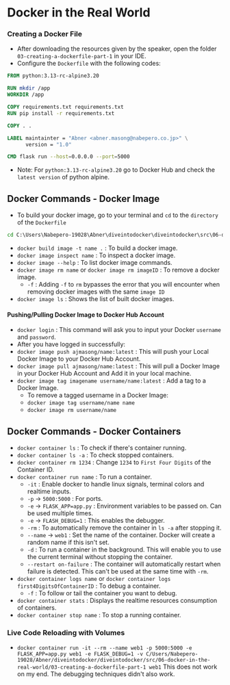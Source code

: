 # Docker in the Real World

### Creating a Docker File

- After downloading the resources given by the speaker, open the folder `03-creating-a-dockerfile-part-1` in your IDE.
- Configure the `Dockerfile` with the following codes:
```dockerfile
FROM python:3.13-rc-alpine3.20

RUN mkdir /app
WORKDIR /app

COPY requirements.txt requirements.txt
RUN pip install -r requirements.txt

COPY . . 

LABEL maintainter = "Abner <abner.masong@nabepero.co.jp>" \
      version = "1.0"

CMD flask run --host=0.0.0.0 --port=5000
```
- Note: For `python:3.13-rc-alpine3.20` go to Docker Hub and check the `latest version` of python alpine.

## Docker Commands - Docker Image 
- To build your docker image, go to your terminal and `cd` to the `directory` of the `Dockerfile`
```cmd
cd C:\Users\Nabepero-19028\Abner\diveintodocker\diveintodocker\src\06-docker-in-the-real-world\03-creating-a-dockerfile-part-1
```
- `docker build image -t name .` : To build a docker image.
- `docker image inspect name` : To inspect a docker image.
- `docker image --help` : To list docker image commands.
- `docker image rm name` or `docker image rm imageID` : To remove a docker image.
    - `-f` : Adding `-f` to `rm` bypasses the error that you will encounter when removing docker images with the same `image ID`
- `docker image ls` : Shows the list of built docker images.

#### Pushing/Pulling Docker Image to Docker Hub Account
- `docker login` : This command will ask you to input your Docker `username` and `password`.
- After you have logged in successfully:
- `docker image push ajmasong/name:latest` : This will push your Local Docker Image to your Docker Hub Account.
- `docker image pull ajmasong/name:latest` : This will pull a Docker Image in your Docker Hub Account and Add it in your local machine.
- `docker image tag imagename username/name:latest` : Add a tag to a Docker Image.
    - To remove a tagged username in a Docker Image:
    - `docker image tag username/name name`
    - `docker image rm username/name` 

## Docker Commands - Docker Containers 
- `docker container ls` : To check if there's container running.
- `docker container ls -a` : To check stopped containers.
- `docker container rm 1234` : Change `1234` to `First Four Digits` of the Container ID.
- `docker container run name` : To run a container.
    - `-it` : Enable docker to handle linux signals, terminal colors and realtime inputs.
    - `-p` -> `5000:5000` : For ports.
    - `-e` -> `FLASK_APP=app.py` : Environment variables to be passed on. Can be used multiple times.
    - `-e` -> `FLASH_DEBUG=1` : This enables the debugger. 
    - `-rm` : To automatically remove the container in `ls -a` after stopping it.
    - `--name` -> `web1` : Set the name of the container. Docker will create a random name if this isn't set.
    - `-d` : To run a container in the background. This will enable you to use the current terminal without stopping the container.
    - `--restart on-failure` : The container will automatically restart when failure is detected. This can't be used at the same time with `-rm`.
- `docker container logs name` or `docker container logs first4DigitsOfContainerID` : To debug a container.
    - `-f` : To follow or tail the container you want to debug.
- `docker container stats` : Displays the realtime resources consumption of containers.
- `docker container stop name` : To stop a running container.

### Live Code Reloading with Volumes
- `docker container run -it --rm --name web1 -p 5000:5000 -e FLASK_APP=app.py web1 -e FLASK_DEBUG=1 -v C/Users/Nabepero-19028/Abner/diveintodocker/diveintodocker/src/06-docker-in-the-real-world/03-creating-a-dockerfile-part-1 web1` This does not work on my end. The debugging techniques didn't also work.
